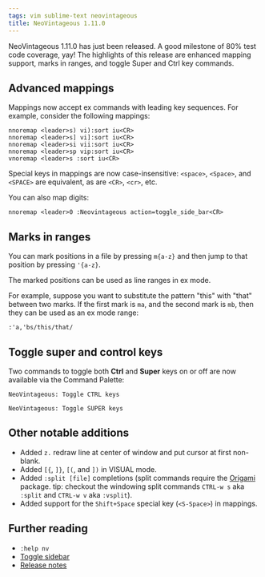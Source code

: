 ```yaml
---
tags: vim sublime-text neovintageous
title: NeoVintageous 1.11.0
---
```


NeoVintageous 1.11.0 has just been released. A good milestone of 80% test code coverage, yay! The highlights of this release are enhanced mapping support, marks in ranges, and toggle Super and Ctrl key commands.

## Advanced mappings

Mappings now accept ex commands with leading key sequences. For example, consider the following mappings:

```vim
nnoremap <leader>s) vi):sort iu<CR>
nnoremap <leader>s] vi]:sort iu<CR>
nnoremap <leader>si vii:sort iu<CR>
nnoremap <leader>sp vip:sort iu<CR>
vnoremap <leader>s :sort iu<CR>
```

Special keys in mappings are now case-insensitive: `<space>`, `<Space>`, and `<SPACE>` are equivalent, as are `<CR>`, `<cr>`, etc.

You can also map digits:

```vim
nnoremap <leader>0 :Neovintageous action=toggle_side_bar<CR>
```

## Marks in ranges

You can mark positions in a file by pressing `m{a-z}` and then jump to that position by pressing `'{a-z}`.

The marked positions can be used as line ranges in ex mode.

For example, suppose you want to substitute the pattern "this" with "that" between two marks. If the first mark is `ma`, and the second mark is `mb`, then they can be used as an ex mode range:

```vim
:'a,'bs/this/that/
```

## Toggle super and control keys

Two commands to toggle both **Ctrl** and **Super** keys on or off are now available via the Command Palette:

```console
NeoVintageous: Toggle CTRL keys
```

```console
NeoVintageous: Toggle SUPER keys
```

## Other notable additions

* Added `z.` redraw line at center of window and put cursor at first non-blank.
* Added `[{`, `]}`, `[(`, and `])` in VISUAL mode.
* Added `:split [file]` completions (split commands require the [Origami](https://packagecontrol.io/packages/Origami) package. tip: checkout the windowing split commands `CTRL-w s` aka `:split` and `CTRL-w v` aka `:vsplit`).
* Added support for the `Shift+Space` special key (`<S-Space>`) in mappings.

## Further reading

* `:help nv`
* [Toggle sidebar](/2019/02/12/toggle-sidebar/)
* [Release notes](https://github.com/NeoVintageous/NeoVintageous/releases/tag/1.11.0)
